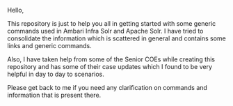 Hello,

This repository is just to help you all in getting started with some generic commands used in Ambari Infra Solr and Apache Solr. I have tried to consolidate the information which is scattered in general and contains some links and generic commands.

Also, I have taken help from some of the Senior COEs while creating this repository and has some of their case updates which I found to be very helpful in day to day to scenarios.

Please get back to me if you need any clarification on commands and information that is present there.
